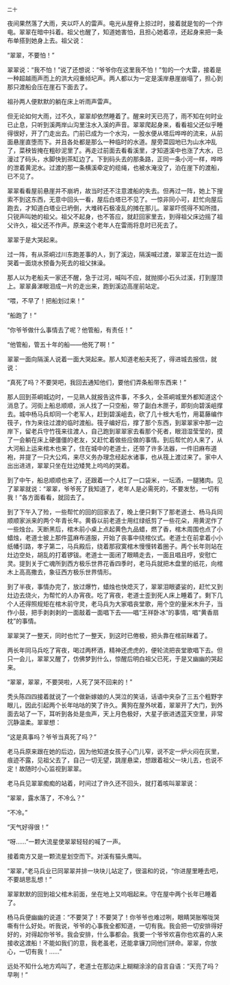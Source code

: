     二十 

   夜间果然落了大雨，夹以吓人的雷声。电光从屋脊上掠过时，接着就是訇的一个炸电。翠翠在暗中抖着。祖父也醒了，知道她害怕，且担心她着凉，还起身来把一条布单搭到她身上去。祖父说：

   “翠翠，不要怕！”

   翠翠说：“我不怕！”说了还想说：“爷爷你在这里我不怕！”訇的一个大雷，接着是一种超越雨声而上的洪大闷重倾圮声。两人都以为一定是溪岸悬崖崩塌了，担心到那只渡船会压在崖石下面去了。

   祖孙两人便默默的躺在床上听雨声雷声。

   但无论如何大雨，过不久，翠翠却依然睡着了。醒来时天已亮了，雨不知在何时业已止息，只听到溪两岸山沟里注水入溪的声音。翠翠爬起身来，看看祖父还似乎睡得很好，开了门走出去。门前已成为一个水沟，一股水便从塔后哗哗的流来，从前面悬崖直堕而下。并且各处都是那么一种临时的水道。屋旁菜园地已为山水冲乱了，菜秧皆掩在粗砂泥里了。再走过前面去看看溪里，才知道溪中也涨了大水，已漫过了码头，水脚快到茶缸边了。下到码头去的那条路，正同一条小河一样，哗哗的泄着黄泥水。过渡的那一条横溪牵定的缆绳，也被水淹没了，泊在崖下的渡船，已不见了。

   翠翠看看屋前悬崖并不崩坍，故当时还不注意渡船的失去。但再过一阵，她上下搜索不到这东西，无意中回头一看，屋后白塔已不见了。一惊非同小可，赶忙向屋后跑去，才知道白塔业已坍倒，大堆砖石极凌乱的摊在那儿。翠翠吓慌得不知所措，只锐声叫她的祖父。祖父不起身，也不答应，就赶回家里去，到得祖父床边摇了祖父许久，祖父还不作声。原来这个老年人在雷雨将息时已死去了。

   翠翠于是大哭起来。

   过一阵，有从茶峒过川东跑差事的人，到了溪边，隔溪喊过渡，翠翠正在灶边一面哭着一面烧水预备为死去的祖父抹澡。

   那人以为老船夫一家还不醒，急于过河，喊叫不应，就抛掷小石头过溪，打到屋顶上。翠翠鼻涕眼泪成一片的走出来，跑到溪边高崖前站定。

   “喂，不早了！把船划过来！”

   “船跑了！”

   “你爷爷做什么事情去了呢？他管船，有责任！”

   “他管船，管五十年的船——他死了啊！”

   翠翠一面向隔溪人说着一面大哭起来。那人知道老船夫死了，得进城去报信，就说：

   “真死了吗？不要哭吧，我回去通知他们，要他们弄条船带东西来！”

   那人回到茶峒城边时，一见熟人就报告这件事，不多久，全茶峒城里外都知道这个消息了。河街上船总顺顺，派人找了一只空船，带了副白木匣子，即刻向碧溪岨撑去。城中杨马兵却同一个老军人，赶到碧溪岨去，砍了几十根大毛竹，用葛藤编作筏子，作为来往过渡的临时渡船。筏子编好后，撑了那个东西，到翠翠家中那一边岸下，留老兵守竹筏来往渡人，自己跑到翠翠家去看那个死者，眼泪湿莹莹的，摸了一会躺在床上硬僵僵的老友，又赶忙着做些应做的事情。到后帮忙的人来了，从大河船上运来棺木也来了，住在城中的老道士，还带了许多法器，一件旧麻布道袍，并提了一只大公鸡，来尽义务办理念经起水诸事，也从筏上渡过来了。家中人出出进进，翠翠只坐在灶边矮凳上呜呜的哭着。

   到了中午，船总顺顺也来了，还跟着一个人扛了一口袋米，一坛酒，一腿猪肉。见了翠翠就说：“翠翠，爷爷死了我知道了，老年人是必需死的，不要发愁，一切有我！”各方面看看，就回去了。

   到了下午入了殓，一些帮忙的回的回家去了，晚上便只剩下了那老道士、杨马兵同顺顺家派来的两个年青长年。黄昏以前老道士用红绿纸剪了一些花朵，用黄泥作了一些烛台。天断黑后，棺木前小桌上点起黄色九品蜡，燃了香，棺木周围也点了小蜡烛，老道士披上那件蓝麻布道服，开始了丧事中绕棺仪式。老道士在前拿着小小纸幡引路，孝子第二，马兵殿后，绕着那寂寞棺木慢慢转着圈子。两个长年则站在灶边空处，胡乱的打着锣钹。老道士一面闭了眼睛走去，一面且唱且哼，安慰亡灵。提到关于亡魂所到西方极乐世界花香四季时，老马兵就把木盘里的纸花，向棺木上高高撒去，象征西方极乐世界情形。

   到了半夜，事情办完了，放过爆竹，蜡烛也快熄灭了，翠翠泪眼婆娑的，赶忙又到灶边去烧火，为帮忙的人办宵夜。吃了宵夜，老道士歪到死人床上睡着了。剩下几个人还得照规矩在棺木前守灵，老马兵为大家唱丧堂歌，用个空的量米木升子，当作小鼓，把手剥剥剥的一面敲着一面唱下去——唱“王祥卧冰”的事情，唱“黄香扇枕”的事情。

   翠翠哭了一整天，同时也忙了一整天，到这时已倦极，把头靠在棺前眯着了。

   两长年同马兵吃了宵夜，喝过两杯酒，精神还虎虎的，便轮流把丧堂歌唱下去。但只一会儿，翠翠又醒了，仿佛梦到什么，惊醒后明白祖父已死，于是又幽幽的哭起来。

   “翠翠，翠翠，不要哭啦，人死了哭不回来的！”

   秃头陈四四接着就说了一个做新嫁娘的人哭泣的笑话，话语中夹杂了三五个粗野字眼儿，因此引起两个长年咕咕的笑了许久。黄狗在屋外吠着，翠翠开了大门，到外面去站了一下，耳听到各处是虫声，天上月色极好，大星子嵌进透蓝天空里，非常沉静温柔。翠翠想：

   “这是真事吗？爷爷当真死了吗？”

   老马兵原来跟在她的后边，因为他知道女孩子心门儿窄，说不定一炉火闷在灰里，痕迹不露，见祖父去了，自己一切无望，跳崖悬梁，想跟着祖父一块儿去，也说不定！故随时小心监视到翠翠。

   老马兵见翠翠痴痴的站着，时间过了许久还不回头，就打着咳叫翠翠说：

   “翠翠，露水落了，不冷么？”

   “不冷。”

   “天气好得很！”

   “呀……”一颗大流星使翠翠轻轻的喊了一声。

   接着南方又是一颗流星划空而下。对溪有猫头鹰叫。

   “翠翠，”老马兵业已同翠翠并排一块块儿站定了，很温和的说，“你进屋里睡去吧，不要胡思乱想！”

   翠翠默默的回到祖父棺木前面，坐在地上又呜咽起来。守在屋中两个长年已睡着了。

   杨马兵便幽幽的说道：“不要哭了！不要哭了！你爷爷也难过咧，眼睛哭胀喉咙哭嘶有什么好处。听我说，爷爷的心事我全都知道，一切有我。我会把一切安排得好好的，对得起你爷爷。我会安排，什么事都会。我要一个爷爷欢喜你也欢喜的人来接收这渡船！不能如我们的意，我老虽老，还能拿镰刀同他们拼命。翠翠，你放心，一切有我！……”

   远处不知什么地方鸡叫了，老道士在那边床上糊糊涂涂的自言自语：“天亮了吗？早咧！”

